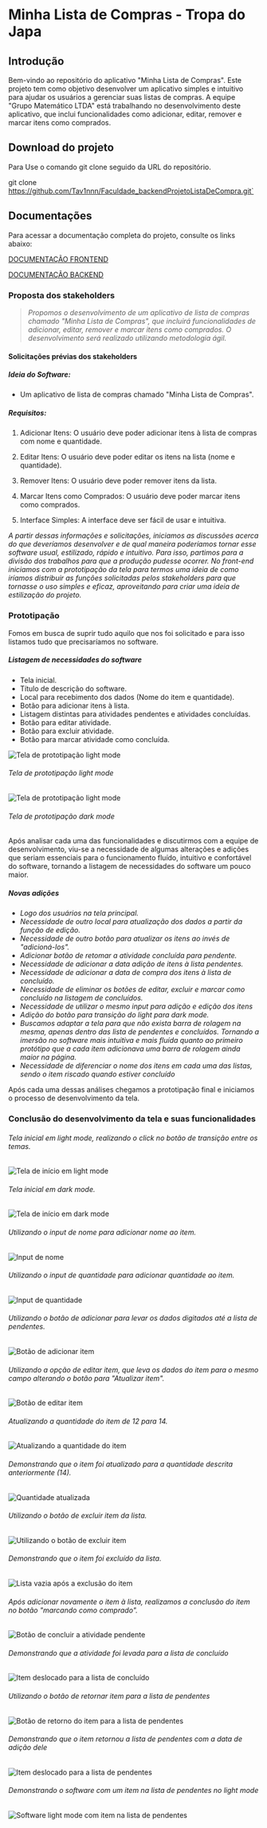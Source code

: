 # Minha Lista de Compras - Tropa do Japa

## Introdução
Bem-vindo ao repositório do aplicativo "Minha Lista de Compras". Este projeto tem como objetivo desenvolver um aplicativo simples e intuitivo para ajudar os usuários a gerenciar suas listas de compras. A equipe "Grupo Matemático LTDA" está trabalhando no desenvolvimento deste aplicativo, que inclui funcionalidades como adicionar, editar, remover e marcar itens como comprados.

## Download do projeto
Para Use o comando git clone seguido da URL do repositório.

git clone https://github.com/Tav1nnn/Faculdade_backendProjetoListaDeCompra.git`

## Documentações
Para acessar a documentação completa do projeto, consulte os links abaixo:

[DOCUMENTAÇÃO FRONTEND](frontend/)

[DOCUMENTAÇÃO BACKEND](backend/)

### Proposta dos stakeholders

> _Propomos o desenvolvimento de um aplicativo de lista de compras chamado "Minha Lista de Compras", que incluirá funcionalidades de adicionar, editar, remover e marcar itens como comprados. O desenvolvimento será realizado utilizando metodologia ágil._

#### Solicitações prévias dos stakeholders
##### Ideia do Software:
* Um aplicativo de lista de compras chamado "Minha Lista de Compras".
##### Requisitos:
1. Adicionar Itens:
O usuário deve poder adicionar itens à lista de compras com nome e quantidade.

2. Editar Itens:
O usuário deve poder editar os itens na lista (nome e quantidade).

3. Remover Itens:
O usuário deve poder remover itens da lista.

4. Marcar Itens como Comprados:
O usuário deve poder marcar itens como comprados.

5. Interface Simples:
A interface deve ser fácil de usar e intuitiva.

_A partir dessas informações e solicitações, iniciamos as discussões acerca do que deveríamos desenvolver e de qual maneira poderíamos tornar esse software usual, estilizado, rápido e intuitivo.
Para isso, partimos para a divisão dos trabalhos para que a produção pudesse ocorrer. No front-end iniciamos com a prototipação da tela para termos uma ideia de como iríamos distribuir as funções solicitadas pelos stakeholders para que tornasse o uso simples e eficaz, aproveitando para criar uma ideia de estilização do projeto._

### Prototipação
Fomos em busca de suprir tudo aquilo que nos foi solicitado e para isso listamos tudo que precisaríamos no software.
##### Listagem de necessidades do software
* Tela inicial.
* Título de descrição do software.
* Local para recebimento dos dados (Nome do item e quantidade).
* Botão para adicionar itens à lista.
* Listagem distintas para atividades pendentes e atividades concluídas.
* Botão para editar atividade.
* Botão para excluir atividade.
* Botão para marcar atividade como concluída.

![Tela de prototipação light mode](/frontend/DocImages/16.jpeg.png)
###### Tela de prototipação light mode
![Tela de prototipação light mode](/frontend/DocImages/17.jpeg.png)
###### Tela de prototipação dark mode

Após analisar cada uma das funcionalidades e discutirmos com a equipe de desenvolvimento, viu-se a necessidade de algumas alterações e adições que seriam essenciais para o funcionamento fluído, intuitivo e confortável do software, tornando a listagem de necessidades do software um pouco maior.

##### Novas adições
* *_Logo dos usuários na tela principal._*
* *_Necessidade de outro local para atualização dos dados a partir da função de edição._*
* *_Necessidade de outro botão para atualizar os itens ao invés de "adicioná-los"._*
* *_Adicionar botão de retomar a atividade concluída para pendente._*
* *_Necessidade de adicionar a data adição de itens à lista pendentes._*
* *_Necessidade de adicionar a data de compra dos itens à lista de concluído._*
* *_Necessidade de eliminar os botões de editar, excluir e marcar como concluído na listagem de concluídos._*
* *_Necessidade de utilizar o mesmo input para adição e edição dos itens_*
* *_Adição do botão para transição do light para dark mode._*
* *_Buscamos adaptar a tela para que não exista barra de rolagem na mesma, apenas dentro das lista de pendentes e concluídos. Tornando a imersão no software mais intuitiva e mais fluída quanto ao primeiro protótipo que a cada item adicionava uma barra de rolagem ainda maior na página._*
* *_Necessidade de diferenciar o nome dos itens em cada uma das listas, sendo o item riscado quando estiver concluído_*

Após cada uma dessas análises chegamos a prototipação final e iniciamos o processo de desenvolvimento da tela.

### Conclusão do desenvolvimento da tela e suas funcionalidades
###### Tela inicial em light mode, realizando o click no botão de transição entre os temas.
![Tela de início em light mode](/frontend/DocImages/1.jpeg)

###### Tela inicial em dark mode.
![Tela de início em dark mode](/frontend/DocImages/2.jpeg)

###### Utilizando o input de nome para adicionar nome ao item.
![Input de nome](/frontend/DocImages/3.jpeg)

###### Utilizando o input de quantidade para adicionar quantidade ao item.
![Input de quantidade](/frontend/DocImages/4.jpeg)

###### Utilizando o botão de adicionar para levar os dados digitados até a lista de pendentes.
![Botão de adicionar item](/frontend/DocImages/5.jpeg)

###### Utilizando a opção de editar item, que leva os dados do item para o mesmo campo alterando o botão para "Atualizar item".
![Botão de editar item](/frontend/DocImages/6.jpeg)

###### Atualizando a quantidade do item de 12 para 14.
![Atualizando a quantidade do item](/frontend/DocImages/7.jpeg)

###### Demonstrando que o item foi atualizado para a quantidade descrita anteriormente (14).
![Quantidade atualizada](/frontend/DocImages/8.jpeg)

###### Utilizando o botão de excluir item da lista.
![Utilizando o botão de excluir item](/frontend/DocImages/9.jpeg)

###### Demonstrando que o item foi excluído da lista.
![Lista vazia após a exclusão do item](/frontend/DocImages/10.jpeg)

###### Após adicionar novamente o item à lista, realizamos a conclusão do item no botão "marcando como comprado".
![Botão de concluir a atividade pendente](/frontend/DocImages/11.jpeg)

###### Demonstrando que a atividade foi levada para a lista de concluído
![Item deslocado para a lista de concluído](/frontend/DocImages/12.jpeg)

###### Utilizando o botão de retornar item para a lista de pendentes
![Botão de retorno do item para a lista de pendentes](/frontend/DocImages/13.jpeg)

###### Demonstrando que o item retornou a lista de pendentes com a data de adição dele
![Item deslocado para a lista de pendentes](/frontend/DocImages/14.jpeg)

###### Demonstrando o software com um item na lista de pendentes no light mode
![Software light mode com item na lista de pendentes](/frontend/DocImages/15.jpeg)


